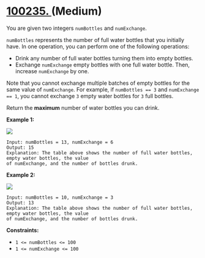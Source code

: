 # [100235. ][link] (Medium)

[link]: https://leetcode.cn/contest/weekly-contest-391/problems/water-bottles-ii/

You are given two integers `numBottles` and `numExchange`.

`numBottles` represents the number of full water bottles that you initially have. In one operation,
you can perform one of the following operations:

- Drink any number of full water bottles turning them into empty bottles.
- Exchange `numExchange` empty bottles with one full water bottle. Then, increase `numExchange` by
one.

Note that you cannot exchange multiple batches of empty bottles for the same value of `numExchange`.
For example, if `numBottles == 3` and `numExchange == 1`, you cannot exchange `3` empty water
bottles for `3` full bottles.

Return the **maximum** number of water bottles you can drink.

**Example 1:**

![](https://assets.leetcode.com/uploads/2024/01/28/exampleone1.png)

```
Input: numBottles = 13, numExchange = 6
Output: 15
Explanation: The table above shows the number of full water bottles, empty water bottles, the value
of numExchange, and the number of bottles drunk.
```

**Example 2:**

![](https://assets.leetcode.com/uploads/2024/01/28/example231.png)

```
Input: numBottles = 10, numExchange = 3
Output: 13
Explanation: The table above shows the number of full water bottles, empty water bottles, the value
of numExchange, and the number of bottles drunk.
```

**Constraints:**

- `1 <= numBottles <= 100 `
- `1 <= numExchange <= 100`

